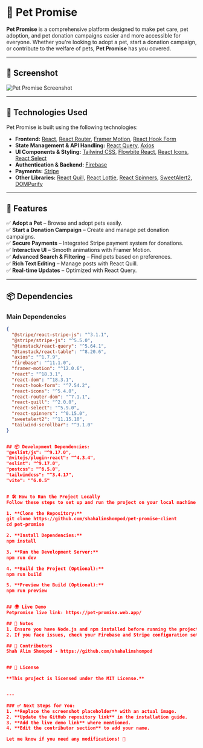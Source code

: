 # 🐾 Pet Promise  

**Pet Promise** is a comprehensive platform designed to make pet care, pet adoption, and pet donation campaigns easier and more accessible for everyone. Whether you're looking to adopt a pet, start a donation campaign, or contribute to the welfare of pets, **Pet Promise** has you covered.  

---

## 📸 Screenshot  
![Pet Promise Screenshot](https://i.ibb.co.com/PvBF7kdg/image.png)  

---

## 🚀 Technologies Used  

Pet Promise is built using the following technologies:  

- **Frontend:** [React](https://react.dev/), [React Router](https://reactrouter.com/), [Framer Motion](https://www.framer.com/motion/), [React Hook Form](https://react-hook-form.com/)  
- **State Management & API Handling:** [React Query](https://tanstack.com/query/latest/), [Axios](https://axios-http.com/)  
- **UI Components & Styling:** [Tailwind CSS](https://tailwindcss.com/), [Flowbite React](https://flowbite-react.com/), [React Icons](https://react-icons.github.io/react-icons/), [React Select](https://react-select.com/)  
- **Authentication & Backend:** [Firebase](https://firebase.google.com/)  
- **Payments:** [Stripe](https://stripe.com/)  
- **Other Libraries:** [React Quill](https://react-quill.js.org/), [React Lottie](https://lottiefiles.com/web-player), [React Spinners](https://www.npmjs.com/package/react-spinners), [SweetAlert2](https://sweetalert2.github.io/), [DOMPurify](https://www.npmjs.com/package/dompurify)  

---

## 🌟 Features  

✅ **Adopt a Pet** – Browse and adopt pets easily.  
✅ **Start a Donation Campaign** – Create and manage pet donation campaigns.  
✅ **Secure Payments** – Integrated Stripe payment system for donations.  
✅ **Interactive UI** – Smooth animations with Framer Motion.  
✅ **Advanced Search & Filtering** – Find pets based on preferences.  
✅ **Rich Text Editing** – Manage posts with React Quill.  
✅ **Real-time Updates** – Optimized with React Query.  

---

## 📦 Dependencies  

### Main Dependencies  
```json
{
  "@stripe/react-stripe-js": "^3.1.1",
  "@stripe/stripe-js": "^5.5.0",
  "@tanstack/react-query": "^5.64.1",
  "@tanstack/react-table": "^8.20.6",
  "axios": "^1.7.9",
  "firebase": "^11.1.0",
  "framer-motion": "^12.0.6",
  "react": "^18.3.1",
  "react-dom": "^18.3.1",
  "react-hook-form": "^7.54.2",
  "react-icons": "^5.4.0",
  "react-router-dom": "^7.1.1",
  "react-quill": "^2.0.0",
  "react-select": "^5.9.0",
  "react-spinners": "^0.15.0",
  "sweetalert2": "^11.15.10",
  "tailwind-scrollbar": "^3.1.0"
}


## 📦 Development Dependencies:
"@eslint/js": "^9.17.0",
"@vitejs/plugin-react": "^4.3.4",
"eslint": "^9.17.0",
"postcss": "^8.5.0",
"tailwindcss": "^3.4.17",
"vite": "^6.0.5"


# 🛠 How to Run the Project Locally
Follow these steps to set up and run the project on your local machine:

1. **Clone the Repository:**
git clone https://github.com/shahalimshompod/pet-promise-client
cd pet-promise

2. **Install Dependencies:**
npm install

3. **Run the Development Server:**
npm run dev

4. **Build the Project (Optional):**
npm run build

5. **Preview the Build (Optional):**
npm run preview


## 🌍 Live Demo
Petpromise live link: https://pet-promise.web.app/

## 📌 Notes
1. Ensure you have Node.js and npm installed before running the project.
2. If you face issues, check your Firebase and Stripe configuration settings.

## 👥 Contributors
Shah Alim Shompod - https://github.com/shahalimshompod


## 📜 License

**This project is licensed under the MIT License.**


---

### ✅ Next Steps for You:  
1. **Replace the screenshot placeholder** with an actual image.  
2. **Update the GitHub repository link** in the installation guide.  
3. **Add the live demo link** where mentioned.  
4. **Edit the contributor section** to add your name.  

Let me know if you need any modifications! 🚀
